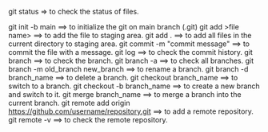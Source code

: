 git status => to check the status of files.

git init -b main ==> to initialize the git on main branch (.git)
git add >file name> ==> to add the file to staging area.
git add . ==> to add all files in the current directory to staging area.
git commit -m "commit message" ==> to commit the file with a message.
git log ==> to check the commit history.
git branch ==> to check the branch.
git branch -a ==> to check all branches.
git branch -m old_branch new_branch ==> to rename a branch.
git branch -d branch_name ==> to delete a branch.
git checkout branch_name ==> to switch to a branch.
git checkout -b branch_name ==> to create a new branch and switch to it.
git merge branch_name ==> to merge a branch into the current branch.
git remote add origin https://github.com/username/repository.git ==> to add a remote repository.
git remote -v ==> to check the remote repository.
